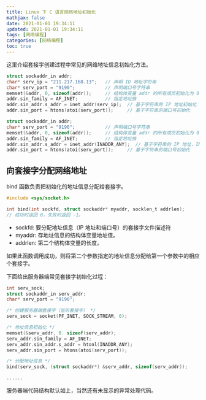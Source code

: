 ```yaml
---
title: Linux 下 C 语言网络地址初始化
mathjax: false
date: 2021-01-01 19:34:11
updated: 2021-01-01 19:34:11
tags: [网络编程]
categories: [网络编程]
toc: true
---
```



这里介绍套接字创建过程中常见的网络地址信息初始化方法。
<!--more-->
```c
struct sockaddr_in addr;
char* serv_ip = "211.217.168.13";   // 声明 ID 地址字符串
char* serv_port = "9190";           // 声明端口号字符串
memset(&addr, 0, sizeof(addr));     // 结构体变量 addr 的所有成员初始化为 0
addr.sin_family = AF_INET;          // 指定地址族
addr.sin_addr.s_addr = inet_addr(serv_ip);  // 基于字符串的 IP 地址初始化
addr.sin_port = htons(atoi(serv_port));     // 基于字符串的端口号初始化
```

```c
struct sockaddr_in addr;
char* serv_port = "9190";           // 声明端口号字符串
memset(&addr, 0, sizeof(addr));     // 结构体变量 addr 的所有成员初始化为 0
addr.sin_family = AF_INET;          // 指定地址族
addr.sin_addr.s_addr = inet_addr(INADDR_ANY);  // 基于字符串的 IP 地址，INADDR_ANY 会自动获得服务器地址
addr.sin_port = htons(atoi(serv_port));     // 基于字符串的端口号初始化
```


## 向套接字分配网络地址

bind 函数负责把初始化的地址信息分配给套接字。
```c
#include <sys/socket.h>

int bind(int sockfd, struct sockaddr* myaddr, socklen_t addrlen);
// 成功时返回 0，失败时返回 -1。
```

* sockfd: 要分配地址信息（IP 地址和端口号）的套接字文件描述符
* myaddr: 存地址信息的结构体变量地址值。
* addrlen: 第二个结构体变量的长度。


如果此函数调用成功，则将第二个参数指定的地址信息分配给第一个参数中的相应个套接字。

下面给出服务器端常见套接字初始化过程：
```c
int serv_sock;
struct sockaddr_in serv_addr;
char* serv_port = "9190";

/* 创建服务器端套接字（监听套接字） */
serv_sock = socket(PF_INET, SOCK_STREAM, 0);

/* 地址信息初始化 */
memset(&serv_addr, 0. sizeof(serv_addr);
serv_addr.sin_family = AF_INET;
serv_addr.sin_addr.s_addr = htonl(INADDR_ANY);
serv_addr.sin_port = htons(atoi(serv_port));

/* 分配地址信息 */
bind(serv_sock, (struct sockaddr*) &serv_addr, sizeof(serv_addr));

......
```

服务器端代码结构默认如上，当然还有未显示的异常处理代码。
